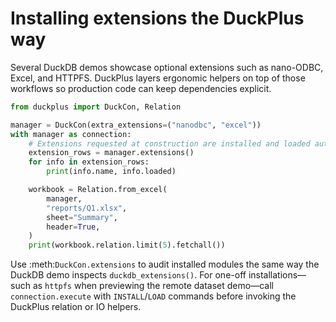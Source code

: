 # Installing extensions the DuckPlus way

Several DuckDB demos showcase optional extensions such as nano-ODBC, Excel, and
HTTPFS. DuckPlus layers ergonomic helpers on top of those workflows so
production code can keep dependencies explicit.

```python
from duckplus import DuckCon, Relation

manager = DuckCon(extra_extensions=("nanodbc", "excel"))
with manager as connection:
    # Extensions requested at construction are installed and loaded automatically.
    extension_rows = manager.extensions()
    for info in extension_rows:
        print(info.name, info.loaded)

    workbook = Relation.from_excel(
        manager,
        "reports/Q1.xlsx",
        sheet="Summary",
        header=True,
    )
    print(workbook.relation.limit(5).fetchall())
```

Use :meth:`DuckCon.extensions` to audit installed modules the same way the
DuckDB demo inspects ``duckdb_extensions()``. For one-off installations—such as
``httpfs`` when previewing the remote dataset demo—call ``connection.execute``
with ``INSTALL``/``LOAD`` commands before invoking the DuckPlus relation or IO
helpers.

